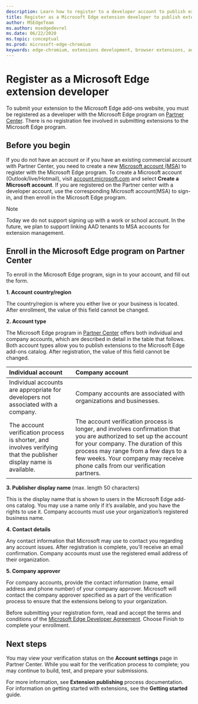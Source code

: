 ```yaml
---
description: Learn how to register to a developer account to publish extensions to Microsoft Edge add-ons store.
title: Register as a Microsoft Edge extension developer to publish extensions
author: MSEdgeTeam
ms.author: msedgedevrel
ms.date: 06/22/2020
ms.topic: conceptual
ms.prod: microsoft-edge-chromium
keywords: edge-chromium, extensions development, browser extensions, add-ons, partner center, developer
---
```


# Register as a Microsoft Edge extension developer  

To submit your extension to the Microsoft Edge add-ons website, you must be registered as a developer with the Microsoft Edge program on [Partner Center][MicrosoftPartnerCenter]. There is no registration fee involved in submitting extensions to the Microsoft Edge program.

## Before you begin

If you do not have an account or if you have an existing commercial account with Partner Center, you need to create a new [Microsoft account (MSA)][MSA] to register with the Microsoft Edge program. 
To create a Microsoft account (Outlook/live/Hotmail), visit [account.microsoft.com][MicrosoftAccount] and select **Create a Microsoft account**. If you are registered on the Partner center with a developer account, use the corresponding Microsoft account(MSA) to sign-in, and then enroll in the Microsoft Edge program.

> [!NOTE]
> Today we do not support signing up with a work or school account. In the future, we plan to support linking AAD tenants to MSA accounts for extension management.


## Enroll in the Microsoft Edge program on Partner Center

To enroll in the Microsoft Edge program, sign in to your account, and fill out the form. 
    
**1. Account country/region**

The country/region is where you either live or your business is located. After enrollment, the value of this field cannot be changed.

**2. Account type** 

The Microsoft Edge program in [Partner Center][MicrosoftPartnerCenter] offers both individual and company accounts, which are described in detail in the table that follows. Both account types allow you to publish extensions to the Microsoft Edge add-ons catalog. After registration, the value of this field cannot be changed.


| Individual account | Company account |  
|:--- |:--- |  
| Individual accounts are appropriate for developers not associated with a company. | Company accounts are associated with organizations and businesses. |  
| The account verification process is shorter, and involves verifying that the publisher display name is available. | The account verification process is longer, and involves confirmation that you are authorized to set up the account for your company. The duration of this process may range from a few days to a few weeks. Your company may receive phone calls from our verification partners.  |  

**3. Publisher display name** (max. length 50 characters)

This is the display name that is shown to users in the Microsoft Edge add-ons catalog. You may use a name only if it’s available, and you have the rights to use it. Company accounts must use your organization’s registered business name.

**4. Contact details**

Any contact information that Microsoft may use to contact you regarding any account issues. After registration is complete, you’ll receive an email confirmation. Company accounts must use the registered email address of their organization.

**5. Company approver** 

For company accounts, provide the contact information (name, email address and phone number) of your company approver. Microsoft will contact the company approver specified as a part of the verification process to ensure that the extensions belong to your organization. 

Before submitting your registration form, read and accept the terms and conditions of the [Microsoft Edge Developer Agreement][MicrosoftAppDeveloperAgreement]. Choose Finish to complete your enrollment. 



## Next steps

You may view your verification status on the **Account settings** page in Partner Center. While you wait for the verification process to complete; you may continue to build, test, and prepare your submissions.

For more information, see **Extension publishing** process documentation. For information on getting started with extensions, see the **Getting started** guide.


<!-- image links -->  

<!-- links -->  

[MicrosoftAppDeveloperAgreement]: https://query.prod.cms.rt.microsoft.com/cms/api/am/binary/RE4o4bH "App Developer Agreement | Microsoft Docs"  

[MicrosoftAccount]: https://account.microsoft.com/account/Account "Microsoft account"  

[MicrosoftPartnerCenter]: https://partner.microsoft.com/dashboard/microsoftedge/public/login?ref=dd "Partner Center"  

[MSA]: https://community.windows.com/en-us/stories/everything-you-need-to-know-about-microsoft-accounts "Microsoft (or MSA)"
